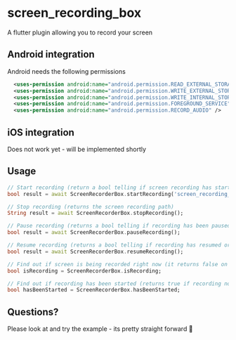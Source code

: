 # screen_recording_box

A flutter plugin allowing you to record your screen

## Android integration

Android needs the following permissions

```xml
  <uses-permission android:name="android.permission.READ_EXTERNAL_STORAGE"/>
  <uses-permission android:name="android.permission.WRITE_EXTERNAL_STORAGE" />
  <uses-permission android:name="android.permission.WRITE_INTERNAL_STORAGE" />
  <uses-permission android:name="android.permission.FOREGROUND_SERVICE" />
  <uses-permission android:name="android.permission.RECORD_AUDIO" />
```

## iOS integration

Does not work yet - will be implemented shortly

## Usage

```dart
// Start recording (return a bool telling if screen recording has started or not)
bool result = await ScreenRecorderBox.startRecording('screen_recording_name');

// Stop recording (returns the screen recording path)
String result = await ScreenRecorderBox.stopRecording();

// Pause recording (returns a bool telling if recording has been paused or not)
bool result = await ScreenRecorderBox.pauseRecording();

// Resume recording (returns a bool telling if recording has resumed or not)
bool result = await ScreenRecorderBox.resumeRecording();

// Find out if screen is being recorded right now (it returns false on paused recording)
bool isRecording = ScreenRecorderBox.isRecording;

// Find out if recording has been started (returns true if recording not stopped)
bool hasBeenStarted = ScreenRecorderBox.hasBeenStarted;
```

## Questions?

Please look at and try the example - its pretty straight forward 🦖

